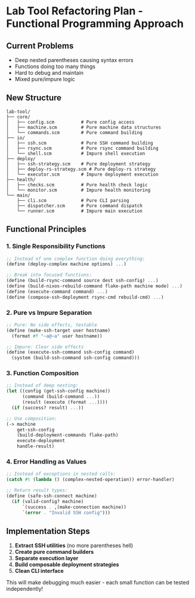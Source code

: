 # Lab Tool Refactoring Plan - Functional Programming Approach

## Current Problems
- Deep nested parentheses causing syntax errors
- Functions doing too many things
- Hard to debug and maintain
- Mixed pure/impure logic

## New Structure

```
lab-tool/
├── core/
│   ├── config.scm          # Pure config access
│   ├── machine.scm         # Pure machine data structures
│   └── commands.scm        # Pure command building
├── io/
│   ├── ssh.scm             # Pure SSH command building
│   ├── rsync.scm           # Pure rsync command building
│   └── shell.scm           # Impure shell execution
├── deploy/
│   ├── ssh-strategy.scm    # Pure deployment strategy
│   ├── deploy-rs-strategy.scm # Pure deploy-rs strategy
│   └── executor.scm        # Impure deployment execution
├── health/
│   ├── checks.scm          # Pure health check logic
│   └── monitor.scm         # Impure health monitoring
└── main/
    ├── cli.scm             # Pure CLI parsing
    ├── dispatcher.scm      # Pure command dispatch
    └── runner.scm          # Impure main execution
```

## Functional Principles

### 1. Single Responsibility Functions
```scheme
;; Instead of one complex function doing everything:
(define (deploy-complex machine options) ...)

;; Break into focused functions:
(define (build-rsync-command source dest ssh-config) ...)
(define (build-nixos-rebuild-command flake-path machine mode) ...)
(define (execute-command command) ...)
(define (compose-ssh-deployment rsync-cmd rebuild-cmd) ...)
```

### 2. Pure vs Impure Separation
```scheme
;; Pure: No side effects, testable
(define (make-ssh-target user hostname) 
  (format #f "~a@~a" user hostname))

;; Impure: Clear side effects
(define (execute-ssh-command ssh-config command)
  (system (build-ssh-command ssh-config command)))
```

### 3. Function Composition
```scheme
;; Instead of deep nesting:
(let ((config (get-ssh-config machine))
      (command (build-command ...))
      (result (execute (format ...))))
  (if (success? result) ...))

;; Use composition:
(-> machine
    get-ssh-config
    (build-deployment-commands flake-path)
    execute-deployment
    handle-result)
```

### 4. Error Handling as Values
```scheme
;; Instead of exceptions in nested calls:
(catch #t (lambda () (complex-nested-operation)) error-handler)

;; Return result types:
(define (safe-ssh-connect machine)
  (if (valid-config? machine)
      `(success . ,(make-connection machine))
      `(error . "Invalid SSH config")))
```

## Implementation Steps

1. **Extract SSH utilities** (no more parentheses hell)
2. **Create pure command builders**
3. **Separate execution layer**
4. **Build composable deployment strategies**
5. **Clean CLI interface**

This will make debugging much easier - each small function can be tested independently!